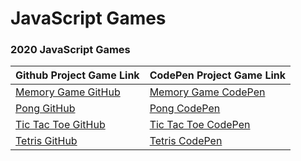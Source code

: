 # JavaScript Games


### 2020 JavaScript Games

Github Project Game Link | CodePen Project Game Link 
------------ | -------------
[Memory Game GitHub]() | [Memory Game CodePen]()
[Pong GitHub]() | [Pong CodePen]()
[Tic Tac Toe GitHub]()   | [Tic Tac Toe CodePen]()
[Tetris GitHub]() | [Tetris CodePen]()